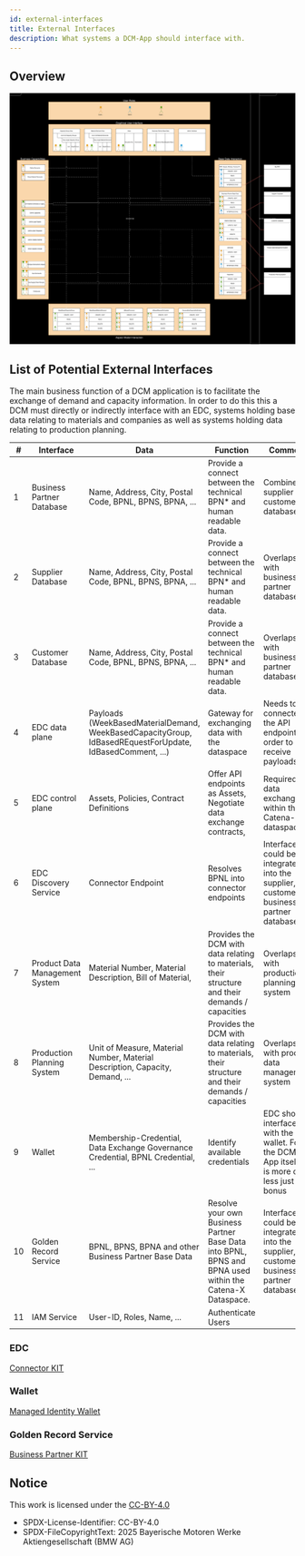 ```yaml
---
id: external-interfaces
title: External Interfaces
description: What systems a DCM-App should interface with.
---
```


## Overview

![functional-view](./resources/functional-view.svg)

## List of Potential External Interfaces

The main business function of a DCM application is to facilitate the exchange of demand and capacity information. In order to do this this a DCM must directly or indirectly interface with an EDC, systems holding base data relating to materials and companies as well as systems holding data relating to production planning.

| #  | Interface                      | Data                                                                                                     | Function                                                                                                 | Comment                                                                                      |
| -- | --                             | --                                                                                                       | --                                                                                                       | --                                                                                           |
| 1  | Business Partner Database      | Name, Address, City, Postal Code, BPNL, BPNS, BPNA, ...                                                  | Provide a connect between the technical BPN* and human readable data.                                    | Combines supplier and customer database                                                      |
| 2  | Supplier Database              | Name, Address, City, Postal Code, BPNL, BPNS, BPNA, ...                                                  | Provide a connect between the technical BPN* and human readable data.                                    | Overlaps with business partner database                                                      |
| 3  | Customer Database              | Name, Address, City, Postal Code, BPNL, BPNS, BPNA, ...                                                  | Provide a connect between the technical BPN* and human readable data.                                    | Overlaps with business partner database                                                      |
| 4  | EDC data plane                 | Payloads (WeekBasedMaterialDemand, WeekBasedCapacityGroup, IdBasedREquestForUpdate, IdBasedComment, ...) | Gateway for exchanging data with the dataspace                                                           | Needs to be connected the API endpoints in order to receive payloads                         |
| 5  | EDC control plane              | Assets, Policies, Contract Definitions                                                                   | Offer API endpoints as Assets, Negotiate data exchange contracts,                                        | Required for data exchange within the Catena-X dataspace                                     |
| 6  | EDC Discovery Service          | Connector Endpoint                                                                                       | Resolves BPNL into connector endpoints                                                                   | Interface could be integrated into the supplier, customer or business partner database       |
| 7  | Product Data Management System | Material Number, Material Description, Bill of Material,                                                 | Provides the DCM with data relating to materials, their structure and their demands / capacities         | Overlaps with production planning system                                                     |
| 8  | Production Planning  System    | Unit of Measure, Material Number, Material Description, Capacity, Demand, ...                            | Provides the DCM with data relating to materials, their structure and their demands / capacities         | Overlaps with product data management system                                                 |
| 9  | Wallet                         | Membership-Credential, Data Exchange Governance Credential, BPNL Credential, ...                         | Identify available credentials                                                                           | EDC should interface with the wallet. For the DCM-App itself it is more or less just a bonus |
| 10 | Golden Record Service          | BPNL, BPNS, BPNA and other Business Partner Base Data                                                    | Resolve your own Business Partner Base Data into BPNL, BPNS and BPNA used within the Catena-X Dataspace. | Interface could be integrated into the supplier, customer or business partner database       |
| 11 | IAM Service              | User-ID, Roles, Name, ...                                                                                | Authenticate Users                                                                                       |                                                                                              |

### EDC

[Connector KIT](../../../connector-kit/adoption-view)

### Wallet

[Managed Identity Wallet](https://github.com/eclipse-tractusx/managed-identity-wallet)

### Golden Record Service

[Business Partner KIT](../../../business-partner-kit/adoption-view)

## Notice

This work is licensed under the [CC-BY-4.0](https://creativecommons.org/licenses/by/4.0/legalcode)

- SPDX-License-Identifier: CC-BY-4.0
- SPDX-FileCopyrightText: 2025 Bayerische Motoren Werke Aktiengesellschaft (BMW AG)
